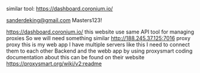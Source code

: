 <!-- ! Requirements -->
similar tool: https://dashboard.coronium.io/
<!-- credentials -->
sanderdeking@gmail.com
Masters123!
<!--  -->
https://dashboard.coronium.io/
this website use same API tool
for managing proxies
So we will need something similar
http://188.245.37.125:7016
proxy
proxy
this is my web app
I have multiple servers like this
I need to connect them to each other
Backend and the webb app
by using proxysmart coding
documentation about this can be found on their website https://proxysmart.org/wiki/v2:readme

<!-- 
https://powerproxy.onrender.com
 -->
